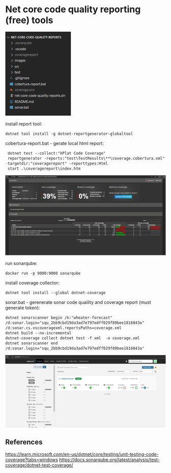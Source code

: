 # Net core code quality reporting (free) tools

![Executables](./images/executables.png)

install report tool:

```
dotnet tool install -g dotnet-reportgenerator-globaltool
```

cobertura-report.bat - gerate local html report:

```
 dotnet test --collect:"XPlat Code Coverage"
 reportgenerator -reports:"test\TestResults\**\coverage.cobertura.xml" -targetdir:"coveragereport" -reporttypes:Html
 start .\coveragereport\index.htm
```

![Code coverage](./images/cobertura.png)

run sonarqube:

```
docker run -p 9000:9000 sonarqube
```

install coverage collector:

```
dotnet tool install --global dotnet-coverage
```

sonar.bat - gerenerate sonar code quaility and coverage report (must generate token):

```
dotnet sonarscanner begin /k:"wheater-forecast" /d:sonar.login="squ_2bb9cbd19da3ad7e797edff029f89bee1816843a" /d:sonar.cs.vscoveragexml.reportsPaths=coverage.xml
dotnet build --no-incremental
dotnet-coverage collect dotnet test -f xml  -o coverage.xml
dotnet sonarscanner end /d:sonar.login="squ_2bb9cbd19da3ad7e797edff029f89bee1816843a"
```

![Sonar](./images/sonar.png)

## References

https://learn.microsoft.com/en-us/dotnet/core/testing/unit-testing-code-coverage?tabs=windows
https://docs.sonarqube.org/latest/analysis/test-coverage/dotnet-test-coverage/